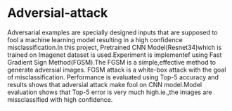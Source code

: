 # Adversial-attack
Adversarial examples are specially designed inputs that are supposed to fool a machine learning model resulting in a high confidence misclassification.In this project, Pretrained CNN Model(Resnet34)which is trained on Imagenet dataset is used.Experiment is implementef using Fast Gradient Sign Method(FGSM).The FGSM is a simple,effective method to generate adversial images. FGSM attack is a white-box attack with the goal of misclassification.
Performance is evaluated using Top-5 accuracy and results shows that adversial attack make fool on CNN model.Model evaluation shows that Top-5 error is very much high.ie.,the images are missclassified with high confidence.
